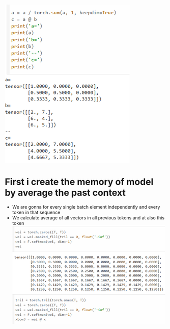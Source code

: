 ![](https://github.com/JakubTabor/GPT/blob/main/Images/model_memory.png)
# First i create the memory of model by average the past context  
* We are gonna for every single batch element independently and every token in that sequence
* We calculate average of all vectors in all previous tokens and at also this token
![](https://github.com/JakubTabor/GPT/blob/main/Images/model_memory_softmax.png)
